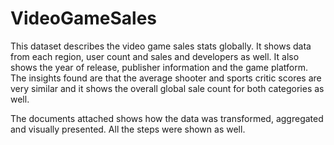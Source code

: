 # VideoGameSales

This dataset describes the video game sales stats globally. It shows data from each region, user count and sales and developers as well. It also shows the year of release, publisher information and the game platform. The insights found are that the average shooter and sports critic scores are very similar and it shows the overall global sale count for both categories as well. 

The documents attached shows how the data was transformed, aggregated and visually presented. All the steps were shown as well. 
